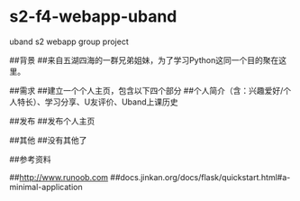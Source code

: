 # s2-f4-webapp-uband
uband s2 webapp group project

##背景
##来自五湖四海的一群兄弟姐妹，为了学习Python这同一个目的聚在这里。



##需求
##建立一个个人主页，包含以下四个部分
##个人简介（含：兴趣爱好/个人特长）、学习分享、U友评价、Uband上课历史



##发布
##发布个人主页


##其他
##没有其他了



##参考资料

##http://www.runoob.com
##docs.jinkan.org/docs/flask/quickstart.html#a-minimal-application